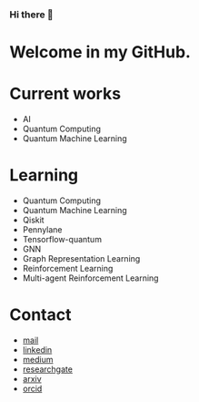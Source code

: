 ### Hi there 👋

Welcome in my GitHub. 
=====

Current works
=====
- AI
- Quantum Computing
- Quantum Machine Learning

Learning
=====
- Quantum Computing
- Quantum Machine Learning
- Qiskit
- Pennylane
- Tensorflow-quantum
- GNN
- Graph Representation Learning 
- Reinforcement Learning
- Multi-agent Reinforcement Learning 

Contact
=====

- [mail](pere.christophe1@gmail.com)
- [linkedin](linkedin.com/in/phdchristophepere)
- [medium](pere-christophe.medium.com)
- [researchgate](researchgate.net/profile/Christophe-Pere-2) 
- [arxiv](https://arxiv.org/search/?searchtype=author&query=Pere%2C+C) 
- [orcid](https://orcid.org/0000-0002-8902-787X) 
